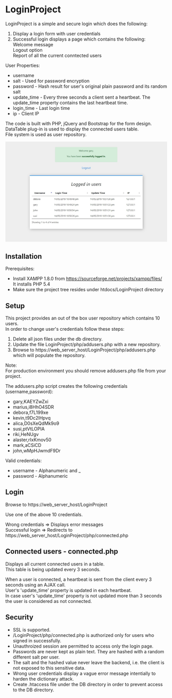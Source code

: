 # LoginProject

LoginProject is a simple and secure login which does the following:
1) Display a login form with user credentials
2) Successful login displays a page which contains the following:\
Welcome message\
Logout option\
Report of all the current conntected users

User Properties:
- username
- salt            - Used for password encryption
- password - Hash result for user's original plain password and its random salt 
- update_time     - Every three seconds a client sent a heartbeat. The update_time property contains the last heartbeat time.
- login_time      - Last login time
- ip              - Client IP 


The code is built with PHP, jQuery and Bootstrap for the form design.\
DataTable plug-in is used to display the connected users table. \
File system is used as user repository.

<img src="./LoginProject.jpg" alt="Connected users page" />

## Installation
Prerequisites:
- Install XAMPP 1.8.0 from https://sourceforge.net/projects/xampp/files/ \
  It installs PHP 5.4
- Make sure the project tree resides under htdocs/LoginProject directory

## Setup
This project provides an out of the box user repository which contains 10 users.\
In order to change user's credentials follow these steps:
1. Delete all json files under the db directory.
2. Update the file LoginProject/php/addusers.php with a new repository.
3. Browse to https://web_server_host/LoginProject/php/addusers.php which will populate the repository.

Note:\
For production environment you should remove addusers.php file from your project.

The addusers.php script creates the following credentials (username,password):
- gary,KAEYZwZxi 
- marius,i8HhO4SDR 
- debora,f7L199xe 
- kevin,t9Dc2lHpvq 
- alica,D0sXeQdMk9o9 
- susi,ptVtLOPIA 
- riki,HeNUgv 
- alaster,rIxKmov50 
- mark,aCSiCD 
- john,wMpHJwmdF9Dr 

Valid credentials: 
- username - Alphanumeric and _ 
- password - Alphanumeric 

## Login
Browse to https://web_server_host/LoginProject 

Use one of the above 10 credentials. 

Wrong credentials => Displays error messages \
Successful login => Redirects to https://web_server_host/LoginProject/php/connected.php 

## Connected users - connected.php
Displays all current connected users in a table. \
This table is being updated every 3 seconds. 

When a user is connected, a heartbeat is sent from the client every 3 seconds using an AJAX call. \
User's 'update_time' property is updated in each heartbeat. \
In case user's 'update_time' property is not updated more than 3 seconds the user is considered as not connected. 

## Security
- SSL is supported. 
- /LoginProject/php/connected.php is authorized only for users who signed in successfully. 
- Unauthroized session are permitted to access only the login page. 
- Passwords are never kept as plain text. They are hashed with a random different salt per user. 
- The salt and the hashed value never leave the backend, i.e. the client is not exposed to this sensitive data. 
- Wrong user credentials display a vague error message intentially to harden the dictionary attack.
- Create .htaccess file under the DB directory in order to prevent access to the DB directory.

 
